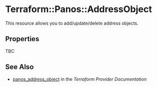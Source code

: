 # Terraform::Panos::AddressObject

This resource allows you to add/update/delete address objects.

## Properties

TBC

## See Also

* [panos_address_object](https://www.terraform.io/docs/providers/panos/r/address_object.html) in the _Terraform Provider Documentation_